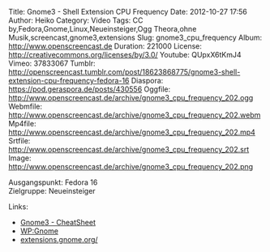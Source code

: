 Title: Gnome3 - Shell Extension CPU Frequency
Date: 2012-10-27 17:56
Author: Heiko
Category: Video
Tags: CC by,Fedora,Gnome,Linux,Neueinsteiger,Ogg Theora,ohne Musik,screencast,gnome3,extensions
Slug: gnome3_cpu_frequency
Album: http://www.openscreencast.de
Duration: 221000
License: http://creativecommons.org/licenses/by/3.0/
Youtube: QUpxX6tKmJ4
Vimeo: 37833067
Tumblr: http://openscreencast.tumblr.com/post/18623868775/gnome3-shell-extension-cpu-frequency-fedora-16
Diaspora: https://pod.geraspora.de/posts/430556
Oggfile: http://www.openscreencast.de/archive/gnome3_cpu_frequency_202.ogg
Webmfile: http://www.openscreencast.de/archive/gnome3_cpu_frequency_202.webm
Mp4file: http://www.openscreencast.de/archive/gnome3_cpu_frequency_202.mp4
Srtfile: http://www.openscreencast.de/archive/gnome3_cpu_frequency_202.srt
Image: http://www.openscreencast.de/archive/gnome3_cpu_frequency_202.png

Ausgangspunkt: Fedora 16  
Zielgruppe: Neueinsteiger  

Links:

  * [Gnome3 - CheatSheet](http://live.gnome.org/GnomeShell/CheatSheet "Link zu gnome.org" )
  * [WP:Gnome](http://de.wikipedia.org/wiki/Gnome "Link zu Wikipedia Gnome" )
  * [extensions.gnome.org/](https://extensions.gnome.org/ "Link zu extensions.gnome.org/" )

